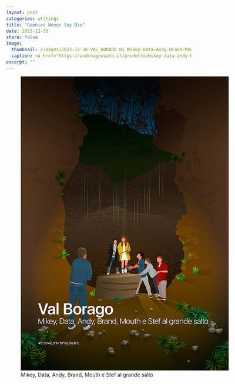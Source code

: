 ```yaml
---
layout: post
categories: writings
title: "Goonies Never Say Die"
date: 2022-12-30
share: false
image:
  thumbnail: /images/2022-12-30-VAL_BORAGO_01_Mikey-Data-Andy-Brand-Mouth-e-Stef-al-grande-salto.jpg
  caption: <a href="https://andreagnesato.it/prodotto/mikey-data-andy-brand-mouth-e-stef-al-grande-salto/">Mikey, Data, Andy, Brand, Mouth e Stef al grande salto, an artwork by Andrea Gnesato</a>
excerpt: ""
---
```

<figure class="align-center" style="width: 580px">
<a href="https://andreagnesato.it/prodotto/mikey-data-andy-brand-mouth-e-stef-al-grande-salto/"><img src="/images/2022-12-30-VAL_BORAGO_01_Mikey-Data-Andy-Brand-Mouth-e-Stef-al-grande-salto.jpg"></a>
<figcaption>Mikey, Data, Andy, Brand, Mouth e Stef al grande salto</figcaption>
</figure>
